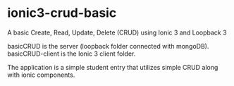# ionic3-crud-basic
A basic Create, Read, Update, Delete (CRUD) using Ionic 3 and Loopback 3 


basicCRUD is the server (loopback folder connected with mongoDB).
basicCRUD-client is the Ionic 3 client folder.

The application is a simple student entry that utilizes simple CRUD along with ionic components.

